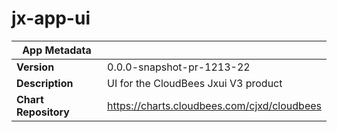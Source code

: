 # jx-app-ui

|App Metadata||
|---|---|
| **Version** | 0.0.0-snapshot-pr-1213-22 |
| **Description** | UI for the CloudBees Jxui V3 product |
| **Chart Repository** | https://charts.cloudbees.com/cjxd/cloudbees |
